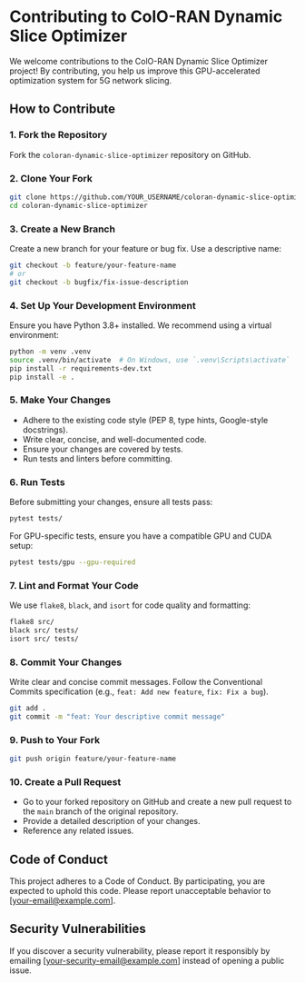 # Contributing to ColO-RAN Dynamic Slice Optimizer

We welcome contributions to the ColO-RAN Dynamic Slice Optimizer project! By contributing, you help us improve this GPU-accelerated optimization system for 5G network slicing.

## How to Contribute

### 1. Fork the Repository
Fork the `coloran-dynamic-slice-optimizer` repository on GitHub.

### 2. Clone Your Fork
```bash
git clone https://github.com/YOUR_USERNAME/coloran-dynamic-slice-optimizer.git
cd coloran-dynamic-slice-optimizer
```

### 3. Create a New Branch
Create a new branch for your feature or bug fix. Use a descriptive name:
```bash
git checkout -b feature/your-feature-name
# or
git checkout -b bugfix/fix-issue-description
```

### 4. Set Up Your Development Environment
Ensure you have Python 3.8+ installed. We recommend using a virtual environment:
```bash
python -m venv .venv
source .venv/bin/activate  # On Windows, use `.venv\Scripts\activate`
pip install -r requirements-dev.txt
pip install -e .
```

### 5. Make Your Changes
- Adhere to the existing code style (PEP 8, type hints, Google-style docstrings).
- Write clear, concise, and well-documented code.
- Ensure your changes are covered by tests.
- Run tests and linters before committing.

### 6. Run Tests
Before submitting your changes, ensure all tests pass:
```bash
pytest tests/
```
For GPU-specific tests, ensure you have a compatible GPU and CUDA setup:
```bash
pytest tests/gpu --gpu-required
```

### 7. Lint and Format Your Code
We use `flake8`, `black`, and `isort` for code quality and formatting:
```bash
flake8 src/
black src/ tests/
isort src/ tests/
```

### 8. Commit Your Changes
Write clear and concise commit messages. Follow the Conventional Commits specification (e.g., `feat: Add new feature`, `fix: Fix a bug`).
```bash
git add .
git commit -m "feat: Your descriptive commit message"
```

### 9. Push to Your Fork
```bash
git push origin feature/your-feature-name
```

### 10. Create a Pull Request
- Go to your forked repository on GitHub and create a new pull request to the `main` branch of the original repository.
- Provide a detailed description of your changes.
- Reference any related issues.

## Code of Conduct

This project adheres to a Code of Conduct. By participating, you are expected to uphold this code. Please report unacceptable behavior to [your-email@example.com].

## Security Vulnerabilities

If you discover a security vulnerability, please report it responsibly by emailing [your-security-email@example.com] instead of opening a public issue.
